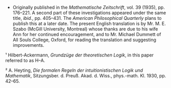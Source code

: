 
* Originally published in the *Mathematische Zeitschrift*, vol. 39 (1935), pp. 176–221. A second part of these investigations
appeared under the same title, *ibid.*, pp. 405–431. The *American Philosophical Quarterly* plans to publish this at a later date. The
present English translation is by Mr. M. E. Szabo (McGill University, Montreal) whose thanks are due to his wife Ann
for her continued encouragement, and to Mr. Michael Dummett of All Souls College, Oxford, for reading the translation
and suggesting improvements.

¹ Hilbert-Ackermann, *Grundzüge der theoretischen Logik*, in this paper referred to as H–A.

² A. Heyting, *Die formalen Regeln der intuitionistischen Logik und Mathematik*, Sitzungsber. d. Preuß. Akad. d. Wiss., phys.-math.
Kl. 1930, pp. 42–65.

